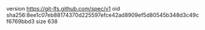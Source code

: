 version https://git-lfs.github.com/spec/v1
oid sha256:8ee1c07eb88174370d225597efce42ad8909ef5d80545b348d3c49cf6769bbd3
size 638
